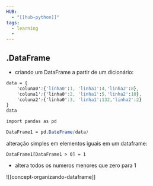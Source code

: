 ```yaml
---
HUB:
  - "[[hub-python]]"
tags:
  - learning
  - 
---
```


## .DataFrame
- criando um DataFrame a partir de um dicionário:
```css
data = {
    'coluna0':{'linha0':1, 'linha1':4,'linha2':8},
    'coluna1':{'linha0':2, 'linha1':5,'linha2':10},
    'coluna2':{'linha0':3, 'linha1':132,'linha2':2}
}
data
```




```css
import pandas as pd

DataFrame1 = pd.DateFrame(data)

```
alteração simples em elementos iguais em um dataframe:
```
DataFrame1[DataFrame1 > 0] = 1 
```
- altera todos os numeros menores que zero para 1


![[concept-organizando-dataframe]]